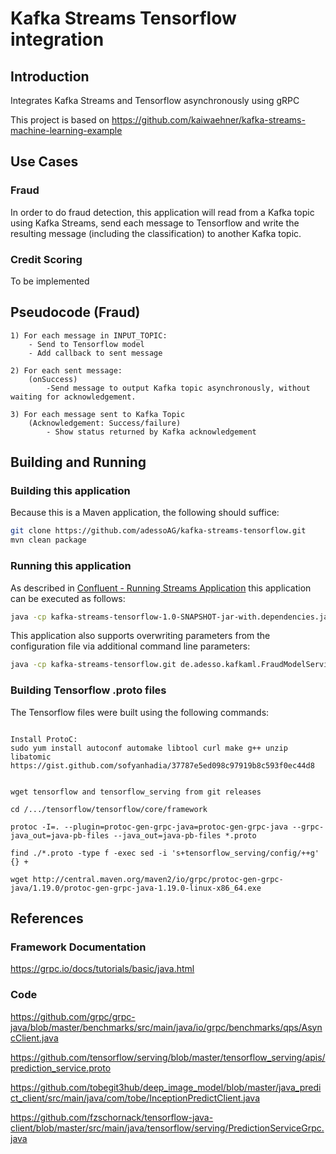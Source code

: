 # Kafka Streams Tensorflow integration

## Introduction

Integrates Kafka Streams and Tensorflow asynchronously using gRPC

This project is based on
https://github.com/kaiwaehner/kafka-streams-machine-learning-example

## Use Cases

### Fraud

In order to do fraud detection, this application will read from a Kafka topic using Kafka Streams, send each message to Tensorflow and write the resulting message (including the classification) to another Kafka topic.

### Credit Scoring
To be implemented

## Pseudocode (Fraud)

```
1) For each message in INPUT_TOPIC:
    - Send to Tensorflow model
    - Add callback to sent message

2) For each sent message:
    (onSuccess)
        -Send message to output Kafka topic asynchronously, without waiting for acknowledgement.

3) For each message sent to Kafka Topic
    (Acknowledgement: Success/failure)
        - Show status returned by Kafka acknowledgement
````

## Building and Running

### Building this application

Because this is a Maven application, the following should suffice:
```bash
git clone https://github.com/adessoAG/kafka-streams-tensorflow.git
mvn clean package
``` 

### Running this application

As described in [Confluent - Running Streams Application](https://docs.confluent.io/current/streams/developer-guide/running-app.html) this application can be executed as follows:
```bash
java -cp kafka-streams-tensorflow-1.0-SNAPSHOT-jar-with.dependencies.jar de.adesso.kafkaml.FraudModelServing test.fraud.properties
```
This application also supports overwriting parameters from the configuration file via additional command line parameters:
```bash
java -cp kafka-streams-tensorflow.git de.adesso.kafkaml.FraudModelServing test.fraud.properties tf.model.version=2.0
```
 

### Building Tensorflow .proto files

The Tensorflow files were built using the following commands:

```

Install ProtoC:
sudo yum install autoconf automake libtool curl make g++ unzip libatomic
https://gist.github.com/sofyanhadia/37787e5ed098c97919b8c593f0ec44d8


wget tensorflow and tensorflow_serving from git releases
 
cd /.../tensorflow/tensorflow/core/framework

protoc -I=. --plugin=protoc-gen-grpc-java=protoc-gen-grpc-java --grpc-java_out=java-pb-files --java_out=java-pb-files *.proto

find ./*.proto -type f -exec sed -i 's+tensorflow_serving/config/++g' {} +

wget http://central.maven.org/maven2/io/grpc/protoc-gen-grpc-java/1.19.0/protoc-gen-grpc-java-1.19.0-linux-x86_64.exe
```
## References

### Framework Documentation
https://grpc.io/docs/tutorials/basic/java.html

### Code
https://github.com/grpc/grpc-java/blob/master/benchmarks/src/main/java/io/grpc/benchmarks/qps/AsyncClient.java

https://github.com/tensorflow/serving/blob/master/tensorflow_serving/apis/prediction_service.proto

https://github.com/tobegit3hub/deep_image_model/blob/master/java_predict_client/src/main/java/com/tobe/InceptionPredictClient.java

https://github.com/fzschornack/tensorflow-java-client/blob/master/src/main/java/tensorflow/serving/PredictionServiceGrpc.java

 
